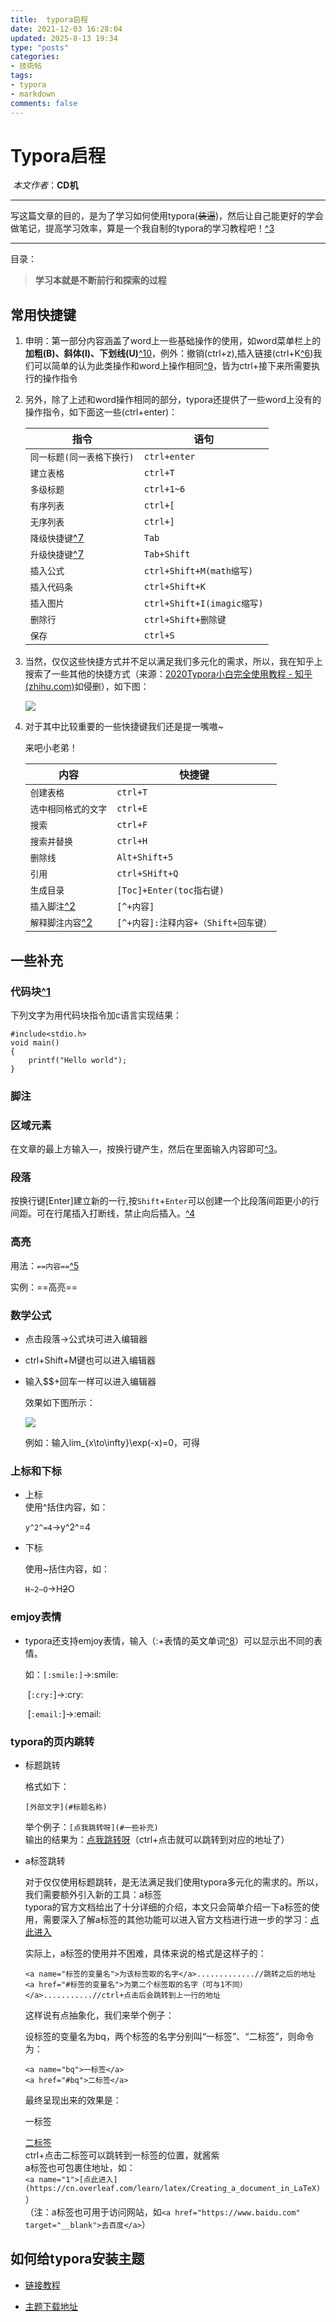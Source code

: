 ```yaml
---
title:  typora启程
date: 2021-12-03 16:28:04
updated: 2025-8-13 19:34
type: "posts"
categories:
- 技術帖
tags:
- typora
- markdown
comments: false
---
```




<h1 id="Typora启程"><a href="#Typora启程" class="headerlink" title="Typora启程"></a>Typora启程</h1><p>​                                                                                                                                                                            <em>本文作者</em>：<strong>CD机</strong></p>
<hr>
<p>写这篇文章的目的，是为了学习如何使用typora(<del>装逼</del>)，然后让自己能更好的学会做笔记，提高学习效率，算是一个我自制的typora的学习教程吧！<a href="%E5%A6%82%E5%89%8D%E8%A8%80">^3</a></p>
<hr>
<!-- more -->
<p>目录：</p>
<blockquote>
<p><strong>学习本就是不断前行和探索的过程</strong></p>
</blockquote>
<h2 id="常用快捷键"><a href="#常用快捷键" class="headerlink" title="常用快捷键"></a>常用快捷键</h2><ol>
<li><p>申明：第一部分内容涵盖了word上一些基础操作的使用，如word菜单栏上的<strong>加粗(B)、斜体(I)、下划线(U)</strong><a href="%E6%96%9C%E4%BD%93%E7%B2%97%E4%BD%93%E5%B5%8C%E5%A5%97%E8%A6%81%E6%8C%89%E7%85%A7%E5%85%88%E7%B2%97%E4%BD%93%E5%86%8D%E6%96%9C%E4%BD%93%E7%9A%84%E9%A1%BA%E5%BA%8F">^10</a>，例外：撤销(ctrl+z),插入链接(ctrl+K<a href="%E5%86%85%E9%83%A8%E8%B6%85%E9%93%BE%E6%8E%A5%E7%9B%B4%E6%8E%A5toc%E9%94%AE%E9%80%89%E6%8B%A9%E8%B6%85%E9%93%BE%E6%8E%A5%E8%BE%93%E5%85%A5%E5%9C%B0%E5%9D%80%E5%8D%B3%E5%8F%AF">^6</a>)我们可以简单的认为此类操作和word上操作相同<a href="1%E9%83%A8%E5%88%86%E6%93%8D%E4%BD%9C%E9%85%8D%E5%90%88%E9%80%89%E4%B8%AD%E6%96%87%E5%AD%97+%E5%BF%AB%E6%8D%B7%E9%94%AE%E9%A3%9F%E7%94%A8%E4%BC%9A%E5%BE%88%E4%B8%9D%E6%BB%91">^9</a>，皆为ctrl+接下来所需要执行的操作指令</p>
</li>
<li><p>另外，除了上述和word操作相同的部分，typora还提供了一些word上没有的操作指令，如下面这一些(ctrl+enter)：</p>
<table>
<thead>
<tr>
<th>指令</th>
<th>语句</th>
</tr>
</thead>
<tbody><tr>
<td><code>同一标题(同一表格下换行)</code></td>
<td><code>ctrl+enter</code></td>
</tr>
<tr>
<td><code>建立表格</code></td>
<td><code>ctrl+T</code></td>
</tr>
<tr>
<td><code>多级标题</code></td>
<td><code>ctrl+1~6</code></td>
</tr>
<tr>
<td><code>有序列表</code></td>
<td><code>ctrl+[</code></td>
</tr>
<tr>
<td><code>无序列表</code></td>
<td><code>ctrl+]</code></td>
</tr>
<tr>
<td><code>降级快捷键</code><a href="%E5%B8%B8%E7%94%A8%E4%BA%8E%E6%9C%89%E5%BA%8F%E6%97%A0%E5%BA%8F%E5%88%97%E8%A1%A8%E7%9A%84%E5%8D%87%E7%BA%A7%E5%92%8C%E9%99%8D%E7%BA%A7">^7</a></td>
<td><code>Tab</code></td>
</tr>
<tr>
<td><code>升级快捷键</code><a href="%E5%B8%B8%E7%94%A8%E4%BA%8E%E6%9C%89%E5%BA%8F%E6%97%A0%E5%BA%8F%E5%88%97%E8%A1%A8%E7%9A%84%E5%8D%87%E7%BA%A7%E5%92%8C%E9%99%8D%E7%BA%A7">^7</a></td>
<td><code>Tab+Shift</code></td>
</tr>
<tr>
<td><code>插入公式</code></td>
<td><code>ctrl+Shift+M(math缩写)</code></td>
</tr>
<tr>
<td><code>插入代码条</code></td>
<td><code>ctrl+Shift+K</code></td>
</tr>
<tr>
<td><code>插入图片</code></td>
<td><code>ctrl+Shift+I(imagic缩写)</code></td>
</tr>
<tr>
<td><code>删除行</code></td>
<td><code>ctrl+Shift+删除键</code></td>
</tr>
<tr>
<td><code>保存</code></td>
<td><code>ctrl+S</code></td>
</tr>
</tbody></table>
</li>
<li><p>当然，仅仅这些快捷方式并不足以满足我们多元化的需求，所以，我在知乎上搜索了一些其他的快捷方式（来源：<a href=""><a target="_blank" rel="noopener" href="https://zhuanlan.zhihu.com/p/293557841">2020Typora小白完全使用教程 - 知乎 (zhihu.com)</a></a>如侵删），如下图：</p>
<p><img src="https://cdn.jsdelivr.net/gh/awsl5714/Image-hosting/imge14a91a82a5ab644b7b27892d4bc73d0.png"></p>
</li>
<li><p>对于其中比较重要的一些快捷键我们还是提一嘴嗷~</p>
<p>来吧小老弟！</p>
<table>
<thead>
<tr>
<th>内容</th>
<th>快捷键</th>
</tr>
</thead>
<tbody><tr>
<td><code>创建表格</code></td>
<td><code>ctrl+T</code></td>
</tr>
<tr>
<td><code>选中相同格式的文字</code></td>
<td><code>ctrl+E</code></td>
</tr>
<tr>
<td><code>搜索</code></td>
<td><code>ctrl+F</code></td>
</tr>
<tr>
<td><code>搜索并替换</code></td>
<td><code>ctrl+H</code></td>
</tr>
<tr>
<td><code>删除线</code></td>
<td><code>Alt+Shift+5</code></td>
</tr>
<tr>
<td><code>引用</code></td>
<td><code>ctrl+SHift+Q</code></td>
</tr>
<tr>
<td><code>生成目录</code></td>
<td><code>[Toc]+Enter(toc指右键)</code></td>
</tr>
<tr>
<td><code>插入脚注</code><a href="%E8%84%9A%E6%B3%A8%E4%B8%8B%E6%A0%87%E5%8F%AA%E8%83%BD%E6%98%AF%E6%95%B0%E5%AD%97%E6%88%96%E8%80%85%E5%AD%97%E6%AF%8D">^2</a></td>
<td><code>[^+内容]</code></td>
</tr>
<tr>
<td><code>解释脚注内容</code><a href="%E8%84%9A%E6%B3%A8%E4%B8%8B%E6%A0%87%E5%8F%AA%E8%83%BD%E6%98%AF%E6%95%B0%E5%AD%97%E6%88%96%E8%80%85%E5%AD%97%E6%AF%8D">^2</a></td>
<td><code>[^+内容]:注释内容+（Shift+回车键）</code></td>
</tr>
</tbody></table>
</li>
</ol>
<h2 id="一些补充"><a href="#一些补充" class="headerlink" title="一些补充"></a><strong>一些补充</strong></h2><h3 id="代码块-1"><a href="#代码块-1" class="headerlink" title="代码块^1"></a><strong>代码块</strong><a href="%E4%BB%A3%E7%A0%81%E5%9D%97%E7%94%B1ctrl+Shift+K%E5%BB%BA%E7%AB%8B">^1</a></h3><p>下列文字为用代码块指令加c语言实现结果：</p>
<pre><code class="highlight c"><span class="meta">#<span class="keyword">include</span><span class="string">&lt;stdio.h&gt;</span></span>
<span class="type">void</span> <span class="title function_">main</span><span class="params">()</span>
&#123;
    <span class="built_in">printf</span>(<span class="string">&quot;Hello world&quot;</span>);
&#125;</code></pre>



<h3 id="脚注"><a href="#脚注" class="headerlink" title="脚注"></a><strong>脚注</strong></h3><h3 id="区域元素"><a href="#区域元素" class="headerlink" title="区域元素"></a><strong>区域元素</strong></h3><p>在文章的最上方输入—，按换行键产生，然后在里面输入内容即可<a href="%E5%A6%82%E5%89%8D%E8%A8%80">^3</a>。</p>
<h3 id="段落"><a href="#段落" class="headerlink" title="段落"></a><strong>段落</strong></h3><p>按换行键[Enter]建立新的一行,按<code>Shift</code>+<code>Enter</code>可以创建一个比段落间距更小的行间距。可在行尾插入打断线，禁止向后插入。<a href="%60%E6%89%93%E6%96%AD%E7%BA%BF%3Cbr/%3E%E5%90%8E%E9%9D%A2%E7%9A%84%E5%86%85%E5%AE%B9%E5%B0%86%E8%87%AA%E5%8A%A8%E6%8D%A2%E8%A1%8C%60">^4</a></p>
<h3 id="高亮"><a href="#高亮" class="headerlink" title="高亮"></a><strong>高亮</strong></h3><p>用法：<code>==内容==</code><a href="%E6%9B%B4%E6%94%B9%E5%81%8F%E5%A5%BD%E8%AE%BE%E7%BD%AE%E4%B9%8B%E5%90%8E%E9%9C%80%E8%A6%81%E9%87%8D%E5%90%AFtypora%E8%BF%9B%E8%A1%8C%E6%8D%A2%E8%A1%8C">^5</a></p>
<p>实例：&#x3D;&#x3D;高亮&#x3D;&#x3D;</p>
<h3 id="数学公式"><a href="#数学公式" class="headerlink" title="数学公式"></a><strong>数学公式</strong></h3><ul>
<li><p>点击段落→公式块可进入编辑器</p>
</li>
<li><p>ctrl+Shift+M键也可以进入编辑器</p>
</li>
<li><p>输入$$+回车一样可以进入编辑器</p>

<p>效果如下图所示：</p>
<p><img src="https://cdn.jsdelivr.net/gh/awsl5714/Image-hosting/imgf69121e284541b6e19d92d7f64e1bee1.png"></p>
<p>例如：输入lim_{x\to\infty}\exp(-x)&#x3D;0，可得</p>

</li>
</ul>

<h3 id="上标和下标"><a href="#上标和下标" class="headerlink" title="上标和下标"></a><strong>上标和下标</strong></h3><ul>

<li><p>上标<br>使用^括住内容，如：</p>

<p><code>y^2^=4</code>→y^2^&#x3D;4</p>
</li>
<li><p>下标</p>

<p>使用~括住内容，如：</p>
<p><code>H~2~O</code>→H<del>2</del>O</p>
</li>
</ul>

<h3 id="emjoy表情"><a href="#emjoy表情" class="headerlink" title="emjoy表情"></a><strong>emjoy表情</strong></h3><ul>
<li><p>typora还支持emjoy表情，输入（:+表情的英文单词<a href="%E5%86%92%E5%8F%B7%E5%BF%85%E9%A1%BB%E4%B8%BA%E8%8B%B1%E6%96%87%E6%A8%A1%E5%BC%8F%E4%B8%8B%E8%BE%93%E5%87%BA">^8</a>）可以显示出不同的表情。</p>
<p>如：<code>[:smile:]</code>→:smile:</p>
<p>​        [<code>:cry:</code>]→:cry:</p>
<p>​        [<code>:email:</code>]→:email:</p>
</li>
</ul>
<h3 id="typora的页内跳转"><a href="#typora的页内跳转" class="headerlink" title="typora的页内跳转"></a>typora的页内跳转</h3><ul>
<li><p>标题跳转</p>
<p>格式如下：</p>
<pre><code class="highlight text">[外部文字](#标题名称)</code></pre>

<p>举个例子：<code>[点我跳转呀](#一些补充)</code><br>输出的结果为：<a href="#emjoy%E8%A1%A8%E6%83%85">点我跳转呀</a>（ctrl+点击就可以跳转到对应的地址了）</p>
</li>
<li><p>a标签跳转</p>
<p>对于仅仅使用标题跳转，是无法满足我们使用typora多元化的需求的。所以，我们需要额外引入新的工具：a标签<br>typora的官方文档给出了十分详细的介绍，本文只会简单介绍一下a标签的使用，需要深入了解a标签的其他功能可以进入官方文档进行进一步的学习：<a href="https://link.csdn.net/?target=https://support.typora.io/Links/%23html-a-tag">点此进入</a></p>
<p>实际上，a标签的使用并不困难，具体来说的格式是这样子的：</p>
<pre><code class="highlight html"><span class="tag">&lt;<span class="name">a</span> <span class="attr">name</span>=<span class="string">&quot;标签的变量名&quot;</span>&gt;</span>为该标签取的名字<span class="tag">&lt;/<span class="name">a</span>&gt;</span>.............//跳转之后的地址
<span class="tag">&lt;<span class="name">a</span> <span class="attr">href</span>=<span class="string">&quot;#标签的变量名&quot;</span>&gt;</span>为第二个标签取的名字（可与1不同）<span class="tag">&lt;/<span class="name">a</span>&gt;</span>...........//ctrl+点击后会跳转到上一行的地址</code></pre>

<p>这样说有点抽象化，我们来举个例子：</p>
<p>设标签的变量名为bq，两个标签的名字分别叫“一标签”、“二标签”，则命令为：</p>
<pre><code class="highlight html"><span class="tag">&lt;<span class="name">a</span> <span class="attr">name</span>=<span class="string">&quot;bq&quot;</span>&gt;</span>一标签<span class="tag">&lt;/<span class="name">a</span>&gt;</span>
<span class="tag">&lt;<span class="name">a</span> <span class="attr">href</span>=<span class="string">&quot;#bq&quot;</span>&gt;</span>二标签<span class="tag">&lt;/<span class="name">a</span>&gt;</span></code></pre>

<p>最终呈现出来的效果是：</p>
<p><a name="bq">一标签</a></p>
<p><a href="#bq">二标签</a><br>ctrl+点击二标签可以跳转到一标签的位置，就酱紫<br>a标签也可包裹住地址，如：<br><code>&lt;a name=&quot;1&quot;&gt;[点此进入](https://cn.overleaf.com/learn/latex/Creating_a_document_in_LaTeX)</code>）<br>（注：a标签也可用于访问网站，如<code>&lt;a href=&quot;https://www.baidu.com&quot; target=&quot;__blank&quot;&gt;去百度&lt;/a&gt;</code>）</p>
</li>
</ul>
<h2 id="如何给typora安装主题"><a href="#如何给typora安装主题" class="headerlink" title="如何给typora安装主题"></a>如何给typora安装主题</h2><ul>
<li><p><a target="_blank" rel="noopener" href="https://blog.csdn.net/longintchar/article/details/105473693">链接教程</a></p>
</li>
<li><p><a target="_blank" rel="noopener" href="https://theme.typora.io/">主题下载地址</a></p>
</li>
</ul>
